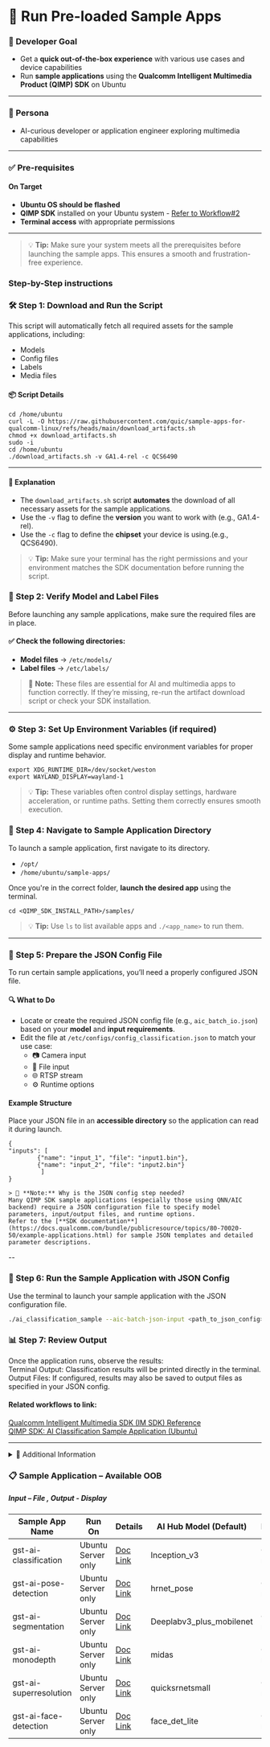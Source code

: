 # 🧪 Run Pre-loaded Sample Apps

### 🎯 Developer Goal
- Get a **quick out-of-the-box experience** with various use cases and device capabilities  
- Run **sample applications** using the **Qualcomm Intelligent Multimedia Product (QIMP) SDK** on Ubuntu  
---

### 👤 Persona
- AI-curious developer or application engineer exploring multimedia capabilities
---

### ✅ Pre-requisites
#### On Target
- **Ubuntu OS should be flashed** 
- **QIMP SDK** installed on your Ubuntu system - [Refer to Workflow#2](https://hongyang-rp.github.io/rubikpi-ubuntu-user-manual-test-en.github.io/docs/Document%20Home/Dogfooding-Guide/Rpi%20Dogfooding%20Guide#workflow-2--user-gets-a-device-with-preloaded-qli-build--pre-930)
- **Terminal access** with appropriate permissions
---

> 💡 **Tip:** Make sure your system meets all the prerequisites before launching the sample apps. This ensures a smooth and frustration-free experience.

### Step-by-Step instructions

### 🛠️ Step 1: Download and Run the Script

This script will automatically fetch all required assets for the sample applications, including:
- Models  
- Config files  
- Labels  
- Media files  

#### 📦 Script Details
```shell
cd /home/ubuntu 
curl -L -O https://raw.githubusercontent.com/quic/sample-apps-for-qualcomm-linux/refs/heads/main/download_artifacts.sh
chmod +x download_artifacts.sh 
sudo -i 
cd /home/ubuntu 
./download_artifacts.sh -v GA1.4-rel -c QCS6490
```
---
#### 📘 Explanation

- The `download_artifacts.sh` script **automates** the download of all necessary assets for the sample applications.
- Use the `-v` flag to define the **version** you want to work with (e.g., GA1.4-rel).
- Use the `-c` flag to define the **chipset** your device is using.(e.g., QCS6490).

> 💡 **Tip:** Make sure your terminal has the right permissions and your environment matches the SDK documentation before running the script.

### 🧾 Step 2: Verify Model and Label Files  
Before launching any sample applications, make sure the required files are in place.
#### ✅ Check the following directories:
- **Model files** → `/etc/models/`
- **Label files** → `/etc/labels/`
> 📌 **Note:** These files are essential for AI and multimedia apps to function correctly. If they’re missing, re-run the artifact download script or check your SDK installation.  
---

### ⚙️ Step 3: Set Up Environment Variables (if required)
Some sample applications need specific environment variables for proper display and runtime behavior.
```shell
export XDG_RUNTIME_DIR=/dev/socket/weston 
export WAYLAND_DISPLAY=wayland-1
```
> 💡 **Tip:** These variables often control display settings, hardware acceleration, or runtime paths. Setting them correctly ensures smooth execution.

### 📂 Step 4: Navigate to Sample Application Directory

To launch a sample application, first navigate to its directory.
- `/opt/`
- `/home/ubuntu/sample-apps/`

Once you're in the correct folder, **launch the desired app** using the terminal.
```shell 
cd <QIMP_SDK_INSTALL_PATH>/samples/
```
> 💡 **Tip:** Use `ls` to list available apps and `./<app_name>` to run them.
---

### 🧾 Step 5: Prepare the JSON Config File

To run certain sample applications, you’ll need a properly configured JSON file.

#### 🔍 What to Do
- Locate or create the required JSON config file (e.g., `aic_batch_io.json`) based on your **model** and **input requirements**.
- Edit the file at `/etc/configs/config_classification.json` to match your use case:
  - 📷 Camera input
  - 📁 File input
  - 🌐 RTSP stream
  - ⚙️ Runtime options

#### Example Structure
Place your JSON file in an **accessible directory** so the application can read it during launch.
```shell
{ 
"inputs": [
 		{"name": "input_1", "file": "input1.bin"}, 
		{"name": "input_2", "file": "input2.bin"} 
         ] 
}
```
 	> 📌 **Note:** Why is the JSON config step needed?  
	Many QIMP SDK sample applications (especially those using QNN/AIC backend) require a JSON configuration file to specify model parameters, input/output files, and runtime options.  
	Refer to the [**SDK documentation**](https://docs.qualcomm.com/bundle/publicresource/topics/80-70020-50/example-applications.html) for sample JSON templates and detailed parameter descriptions.  
--

### 🧠 Step 6: Run the Sample Application with JSON Config
Use the terminal to launch your sample application with the JSON configuration file.
```bash
./ai_classification_sample --aic-batch-json-input <path_to_json_config>
```
### 📊 Step 7: Review Output
Once the application runs, observe the results:  
Terminal Output: Classification results will be printed directly in the terminal.  
Output Files: If configured, results may also be saved to output files as specified in your JSON config.

#### Related workflows to link:
[Qualcomm Intelligent Multimedia SDK (IM SDK) Reference](https://docs.qualcomm.com/bundle/publicresource/topics/80-70020-50/example-applications.html)  
[QIMP SDK: AI Classification Sample Application (Ubuntu)](https://docs.qualcomm.com/bundle/publicresource/topics/80-70020-50/gst-ai-classification.html?product=1601111740057201&facet=Qualcomm%20Intelligent%20Multimedia%20Product%20(QIMP)%20SDK)

---
<details>
<summary>📁 Additional Information</summary>
#### Developer guidance (Tips and best practices):  
•	If you see GBM errors: echo 0 > /var/cache/display/gbm_dbg_cfg.txt  
•	Press CTRL + C in the shell to stop any running sample app.  
•	If the display fails, double-check environment variables and HDMI connection.  
•	Ensure model and label files are present and paths are correct.  
•	If you encounter display errors, ensure Wayland service is running, and environment variables are set.  
•	For permission issues, remount the root partition as read/write mount -o remount,rw /  
•	For help options gst-ai-classification –help  

#### Example Error Messages & Fixes:
•	“Invalid model file path”: Download and place the correct model file in /etc/models/.  
•	“Could not unlink (errno=30)”: Remount /usr as read-write.  
•	“No such file or directory”: Verify installation and file paths.  
•	“Execution stuck at gst_deinit”: Ensure all required files are present and correct.  

#### Performance guidance:
•	Use optimized models for your hardware (LiteRT, SNPE, QNN).  
•	Monitor CPU/GPU/HTP utilization during inference.  
•	For best results, use batch inference and quantized models where supported.  
•	Refer to the SDK documentation for recommended pipeline configurations and troubleshooting tips.  
</details>


### 📋  Sample Application – Available OOB 
##### Input – File , Output - Display

| Sample App Name           | Run On             | Details   | AI Hub Model (Default)         | Precision     | Runtime | Script to Use   |
|---------------------------|--------------------|-----------|--------------------------------|---------------|---------|-----------------|
| gst-ai-classification     | Ubuntu Server only | [Doc Link](https://docs.qualcomm.com/bundle/publicresource/topics/80-70020-50/gst-ai-classification.html?product=1601111740057201&facet=Qualcomm%20Intelligent%20Multimedia%20Product%20(QIMP)%20SDK)  | Inception_v3                   | Quant model   | TFLite  | JSON script     |
| gst-ai-pose-detection     | Ubuntu Server only | [Doc Link](https://docs.qualcomm.com/bundle/publicresource/topics/80-70020-50/gst-ai-pose-detection.html?product=1601111740057201&facet=Qualcomm%20Intelligent%20Multimedia%20Product%20(QIMP)%20SDK)  | hrnet_pose                     | Quant model   | TFLite  | JSON script     |
| gst-ai-segmentation       | Ubuntu Server only | [Doc Link](https://docs.qualcomm.com/bundle/publicresource/topics/80-70020-50/gst-ai-segmentation.html?product=1601111740057201&facet=Qualcomm%20Intelligent%20Multimedia%20Product%20(QIMP)%20SDK)  | Deeplabv3_plus_mobilenet       | Quant model   | TFLite  | JSON script     |
| gst-ai-monodepth          | Ubuntu Server only | [Doc Link](https://docs.qualcomm.com/bundle/publicresource/topics/80-70020-50/mono-depth-from-video.html?product=1601111740057201&facet=Qualcomm%20Intelligent%20Multimedia%20Product%20(QIMP)%20SDK) | midas                          | Quant model   | TFLite  | JSON script     |
| gst-ai-superresolution    | Ubuntu Server only | [Doc Link](https://docs.qualcomm.com/bundle/publicresource/topics/80-70020-50/video-super-resolution.html?product=1601111740057201&facet=Qualcomm%20Intelligent%20Multimedia%20Product%20(QIMP)%20SDK) | quicksrnetsmall               | Quant model   | TFLite  | Command line    |
| gst-ai-face-detection     | Ubuntu Server only | [Doc Link](https://docs.qualcomm.com/bundle/publicresource/topics/80-70020-50/gst-ai-face-detection.html?product=1601111740057201&facet=Qualcomm%20Intelligent%20Multimedia%20Product%20(QIMP)%20SDK) | face_det_lite                  | Quant model   | TFLite  | JSON script     |
